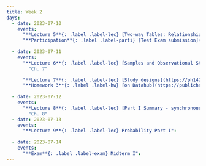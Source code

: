 ```yaml
---
title: Week 2
days:
  - date: 2023-07-10
    events:
      "**Lecture 5**{: .label .label-lec} [Two-way Tables: Relationships Between Two Categorical Variables](https://ph142-ucb.github.io/su23/src/l05-two-categorical-vars.pdf) [{recording}](https://bcourses.berkeley.edu/courses/1525581/pages/lecture-5)":
      "**Participation**{: .label .label-parti} [Test Exam submission](https://ph142-ucb.github.io/su23/src/LASTNAME_FIRSTNAME_EXAMTEST_2023.pdf) (Due Jul 12th, 10:00 PM PST) on [Gradescope](https://www.gradescope.com/courses/546137/) ":
      
  - date: 2023-07-11
    events:
      "**Lecture 6**{: .label .label-lec} [Samples and Observational Studies](https://ph142-ucb.github.io/su23/src/l06-samples.pdf)[{video}](https://bcourses.berkeley.edu/courses/1525581/pages/lecture-6)": 
        "Ch. 7"

      "**Lecture 7**{: .label .label-lec} [Study designs](https://ph142-ucb.github.io/su23/src/l07-study-designs.pdf)[{video}](https://bcourses.berkeley.edu/courses/1525581/pages/lecture-7)":
      "**Homework 3**{: .label .label-hw} [on Datahub](https://publichealth.datahub.berkeley.edu/hub/user-redirect/git-pull?repo=https%3A%2F%2Fgithub.com%2Fph142-ucb%2Fph142-su23&urlpath=rstudio%2F&branch=main)":
      
  - date: 2023-07-12
    events:
      "**Lecture 8**{: .label .label-lec} [Part I Summary - synchronous](midterm-review.pdf)[{recording}](https://bcourses.berkeley.edu/courses/1525581/pages/midterm-1-live-review-session)":
        "Ch. 8"
  - date: 2023-07-13
    events:
      "**Lecture 9**{: .label .label-lec} Probability Part I":
      
  - date: 2023-07-14
    events:
      "**Exam**{: .label .label-exam} Midterm I":
---
```



